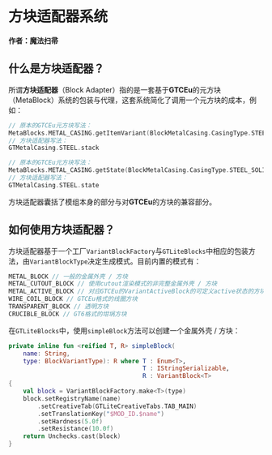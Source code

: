 # 方块适配器系统

**作者：魔法扫帚**

## 什么是方块适配器？

所谓**方块适配器**（Block Adapter）指的是一套基于**GTCEu**的元方块（MetaBlock）系统的包装与代理，这套系统简化了调用一个元方块的成本，例如：

```kotlin
// 原本的GTCEu元方块写法：
MetaBlocks.METAL_CASING.getItemVariant(BlockMetalCasing.CasingType.STEEL_SOLID)
// 方块适配器写法：
GTMetalCasing.STEEL.stack

// 原本的GTCEu元方块写法：
MetaBlocks.METAL_CASING.getState(BlockMetalCasing.CasingType.STEEL_SOLID)
// 方块适配器写法：
GTMetalCasing.STEEL.state
```

方块适配器囊括了模组本身的部分与对**GTCEu**的方块的兼容部分。

## 如何使用方块适配器？

方块适配器基于一个工厂`VariantBlockFactory`与`GTLiteBlocks`中相应的包装方法，由`VariantBlockType`决定生成模式。目前内置的模式有：
```kotlin
METAL_BLOCK // 一般的金属外壳 / 方块
METAL_CUTOUT_BLOCK // 使用cutout渲染模式的非完整金属外壳 / 方块
METAL_ACTIVE_BLOCK // 对应GTCEu的VariantActiveBlock的可定义active状态的方块
WIRE_COIL_BLOCK // GTCEu格式的线圈方块
TRANSPARENT_BLOCK // 透明方块
CRUCIBLE_BLOCK // GT6格式的坩埚方块
```

在`GTLiteBlocks`中，使用`simpleBlock`方法可以创建一个金属外壳 / 方块：
```kotlin
private inline fun <reified T, R> simpleBlock(
    name: String, 
    type: BlockVariantType): R where T : Enum<T>,
                                     T : IStringSerializable,
                                     R : VariantBlock<T>
{
    val block = VariantBlockFactory.make<T>(type)
    block.setRegistryName(name)
        .setCreativeTab(GTLiteCreativeTabs.TAB_MAIN)
        .setTranslationKey("$MOD_ID.$name")
        .setHardness(5.0f)
        .setResistance(10.0f)
    return Unchecks.cast(block)
}
```